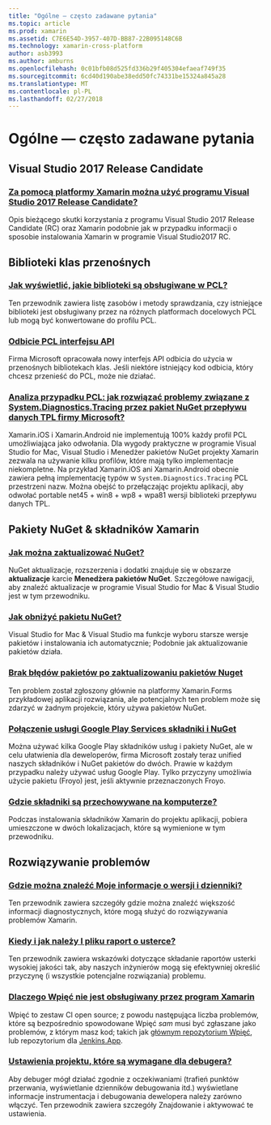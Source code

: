 ```yaml
---
title: "Ogólne — często zadawane pytania"
ms.topic: article
ms.prod: xamarin
ms.assetid: C7E6E54D-3957-407D-BB87-22B095148C6B
ms.technology: xamarin-cross-platform
author: asb3993
ms.author: amburns
ms.openlocfilehash: 0c01bfb08d525fd336b29f405304efaeaf749f35
ms.sourcegitcommit: 6cd40d190abe38edd50fc74331be15324a845a28
ms.translationtype: MT
ms.contentlocale: pl-PL
ms.lasthandoff: 02/27/2018
---
```

# <a name="general-frequently-asked-questions"></a>Ogólne — często zadawane pytania

## <a name="visual-studio-2017-release-candidate"></a>Visual Studio 2017 Release Candidate
### <a name="can-i-use-visual-studio-2017-release-candidate-with-xamarinvisualstudio-2017-rcmd"></a>[Za pomocą platformy Xamarin można użyć programu Visual Studio 2017 Release Candidate?](visualstudio-2017-rc.md)
Opis bieżącego skutki korzystania z programu Visual Studio 2017 Release Candidate (RC) oraz Xamarin podobnie jak w przypadku informacji o sposobie instalowania Xamarin w programie Visual Studio2017 RC.

## <a name="portable-class-libraries"></a>Biblioteki klas przenośnych
### <a name="how-can-i-view-what-libraries-are-supported-in-a-pclpcl-support-librariesmd"></a>[Jak wyświetlić, jakie biblioteki są obsługiwane w PCL?](pcl-support-libraries.md)
Ten przewodnik zawiera listę zasobów i metody sprawdzania, czy istniejące biblioteki jest obsługiwany przez na różnych platformach docelowych PCL lub mogą być konwertowane do profilu PCL.

### <a name="pcl-reflection-apipcl-reflectionmd"></a>[Odbicie PCL interfejsu API](pcl-reflection.md)
Firma Microsoft opracowała nowy interfejs API odbicia do użycia w przenośnych bibliotekach klas. Jeśli niektóre istniejący kod odbicia, który chcesz przenieść do PCL, może nie działać.

### <a name="pcl-case-study-how-can-i-resolve-problems-related-to-systemdiagnosticstracing-for-the-microsoft-tpl-dataflow-nuget-packagepcl-case-studymd"></a>[Analiza przypadku PCL: jak rozwiązać problemy związane z System.Diagnostics.Tracing przez pakiet NuGet przepływu danych TPL firmy Microsoft?](pcl-case-study.md)
Xamarin.iOS i Xamarin.Android nie implementują 100% każdy profil PCL umożliwiająca jako odwołania. Dla wygody praktyczne w programie Visual Studio for Mac, Visual Studio i Menedżer pakietów NuGet projekty Xamarin zezwala na używanie kilku profilów, które mają tylko implementacje niekompletne. Na przykład Xamarin.iOS ani Xamarin.Android obecnie zawiera pełną implementację typów w `System.Diagnostics.Tracing` PCL przestrzeni nazw. Można obejść to przełączając projektu aplikacji, aby odwołać portable net45 + win8 + wp8 + wpa81 wersji biblioteki przepływu danych TPL.

## <a name="nuget-packages--xamarin-components"></a>Pakiety NuGet & składników Xamarin
### <a name="how-can-i-update-nugetnuget-updatemd"></a>[Jak można zaktualizować NuGet?](nuget-update.md)
NuGet aktualizacje, rozszerzenia i dodatki znajduje się w obszarze **aktualizacje** karcie **Menedżera pakietów NuGet**. Szczegółowe nawigacji, aby znaleźć aktualizacje w programie Visual Studio for Mac & Visual Studio jest w tym przewodniku.

### <a name="how-do-i-downgrade-a-nuget-packagenuget-package-downgrademd"></a>[Jak obniżyć pakietu NuGet?](nuget-package-downgrade.md)
Visual Studio for Mac & Visual Studio ma funkcje wyboru starsze wersje pakietów i instalowania ich automatycznie; Podobnie jak aktualizowanie pakietów działa.

### <a name="missing-packages-error-after-updating-nuget-packagesnuget-packages-missingmd"></a>[Brak błędów pakietów po zaktualizowaniu pakietów Nuget](nuget-packages-missing.md)
Ten problem został zgłoszony głównie na platformy Xamarin.Forms przykładowej aplikacji rozwiązania, ale potencjalnych ten problem może się zdarzyć w żadnym projekcie, który używa pakietów NuGet.

### <a name="unifying-google-play-services-components-and-nugetgps-components-nugetmd"></a>[Połączenie usługi Google Play Services składniki i NuGet](gps-components-nuget.md)
Można używać kilka Google Play składników usług i pakiety NuGet, ale w celu ułatwienia dla deweloperów, firma Microsoft zostały teraz unified naszych składników i NuGet pakietów do dwóch. Prawie w każdym przypadku należy używać usług Google Play. Tylko przyczyny umożliwia użycie pakietu (Froyo) jest, jeśli aktywnie przeznaczonych Froyo.

### <a name="where-are-the-components-stored-on-my-machinecomponent-storagemd"></a>[Gdzie składniki są przechowywane na komputerze?](component-storage.md)
Podczas instalowania składników Xamarin do projektu aplikacji, pobiera umieszczone w dwóch lokalizacjach, które są wymienione w tym przewodniku.


## <a name="troubleshooting"></a>Rozwiązywanie problemów
### <a name="where-can-i-find-my-version-information-and-logsversion-logsmd"></a>[Gdzie można znaleźć Moje informacje o wersji i dzienniki?](version-logs.md)
Ten przewodnik zawiera szczegóły gdzie można znaleźć większość informacji diagnostycznych, które mogą służyć do rozwiązywania problemów Xamarin.

### <a name="when-and-how-should-i-file-a-bug-reporthowto-file-bugmd"></a>[Kiedy i jak należy I pliku raport o usterce?](howto-file-bug.md)
Ten przewodnik zawiera wskazówki dotyczące składanie raportów usterki wysokiej jakości tak, aby naszych inżynierów mogą się efektywniej określić przyczynę (i wszystkie potencjalne rozwiązania) problemu.

### <a name="why-isnt-jenkins-supported-by-xamarinxamarin-jenkinsmd"></a>[Dlaczego Wpięć nie jest obsługiwany przez program Xamarin](xamarin-jenkins.md)
Wpięć to zestaw CI open source; z powodu następująca liczba problemów, które są bezpośrednio spowodowane Wpięć *sam* musi być zgłaszane jako problemów, z którym masz kod; takich jak [głównym repozytorium Wpięć](https://github.com/jenkinsci/jenkins), lub repozytorium dla [ Jenkins.App](https://github.com/stisti/jenkins-app).

### <a name="what-project-settings-are-required-for-the-debuggerdebugger-settingsmd"></a>[Ustawienia projektu, które są wymagane dla debugera?](debugger-settings.md)
Aby debuger mógł działać zgodnie z oczekiwaniami (trafień punktów przerwania, wyświetlanie dzienników debugowania itd.) wyświetlane informacje instrumentacja i debugowania dewelopera należy zarówno włączyć. Ten przewodnik zawiera szczegóły Znajdowanie i aktywować te ustawienia.

